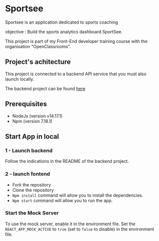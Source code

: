 # Sportsee

Sportsee is an application dedicated to sports coaching

objective : Build the sports analytics dashboard SportSee.

This project is part of my Front-End developer training course with the organisation “OpenClassrooms”.

## Project's achitecture

This project is connected to a backend API service that you must also launch locally.

The backend project can be found [here](https://github.com/OpenClassrooms-Student-Center/P9-front-end-dashboard)

## Prerequisites

-   NodeJs (version v14.17.1)
-   Npm (version 7.18.1)

## Start App in local

### 1 - Launch backend

Follow the indications in the README of the backend project.

### 2 - launch fontend

-   Fork the repository
-   Clone the repository
-   `Npm install` command will allow you to install the dependencies.
-   `Npm start` command will allow you to run the app.

### Start the Mock Server

To use the mock server, enable it in the environment file. Set the `REACT_APP_MOCK_ACTIVE` to `true` (set to `false` to disable) in the environment file.

